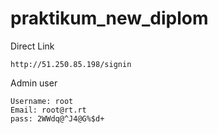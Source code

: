 # praktikum_new_diplom

Direct Link

```
http://51.250.85.198/signin
```

Admin user

```
Username: root
Email: root@rt.rt
pass: 2WWdq@^J4@G%$d+
```
